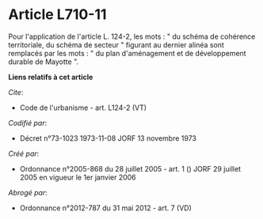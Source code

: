 # Article L710-11

Pour l'application de l'article L. 124-2, les mots : " du schéma de cohérence territoriale, du schéma de secteur " figurant
au dernier alinéa sont remplacés par les mots : " du plan d'aménagement et de développement durable de Mayotte ".

**Liens relatifs à cet article**

_Cite_:

  - Code de l'urbanisme - art. L124-2 (VT)

_Codifié par_:

  - Décret n°73-1023 1973-11-08 JORF 13 novembre 1973

_Créé par_:

  - Ordonnance n°2005-868 du 28 juillet 2005 - art. 1 () JORF 29 juillet 2005 en vigueur le 1er janvier 2006

_Abrogé par_:

  - Ordonnance n°2012-787 du 31 mai 2012 - art. 7 (VD)
